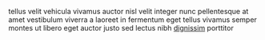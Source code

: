 tellus velit vehicula vivamus auctor nisl velit integer nunc pellentesque at
amet vestibulum viverra a laoreet in fermentum eget tellus vivamus semper
montes ut libero eget auctor justo sed lectus nibh
[dignissim](generated_webpages/fusce1.md) porttitor